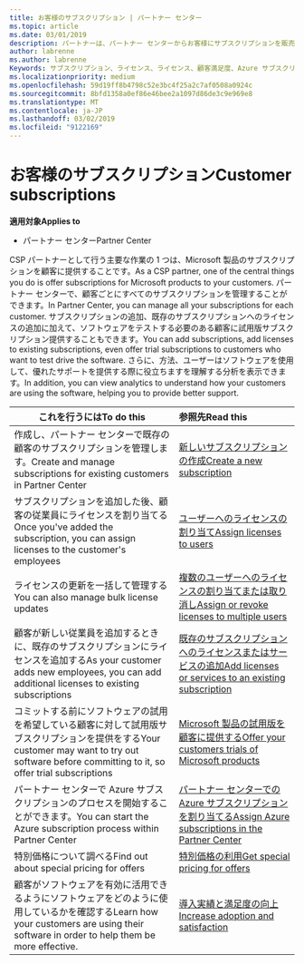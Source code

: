 ```yaml
---
title: お客様のサブスクリプション | パートナー センター
ms.topic: article
ms.date: 03/01/2019
description: パートナーは、パートナー センターからお客様にサブスクリプションを販売し、お客様を管理できます。
author: labrenne
ms.author: labrenne
Keywords: サブスクリプション、ライセンス、ライセンス、顧客満足度、Azure サブスクリプションを割り当てください。
ms.localizationpriority: medium
ms.openlocfilehash: 59d19ff8b4798c52e3bc4f25a2c7af0508a0924c
ms.sourcegitcommit: 8bfd1358a0ef86e46bee2a1097d86de3c9e969e8
ms.translationtype: MT
ms.contentlocale: ja-JP
ms.lasthandoff: 03/02/2019
ms.locfileid: "9122169"
---
```

# <a name="customer-subscriptions"></a><span data-ttu-id="bf2a9-104">お客様のサブスクリプション</span><span class="sxs-lookup"><span data-stu-id="bf2a9-104">Customer subscriptions</span></span>

**<span data-ttu-id="bf2a9-105">適用対象</span><span class="sxs-lookup"><span data-stu-id="bf2a9-105">Applies to</span></span>**

-  <span data-ttu-id="bf2a9-106">パートナー センター</span><span class="sxs-lookup"><span data-stu-id="bf2a9-106">Partner Center</span></span>

<span data-ttu-id="bf2a9-107">CSP パートナーとして行う主要な作業の 1 つは、Microsoft 製品のサブスクリプションを顧客に提供することです。</span><span class="sxs-lookup"><span data-stu-id="bf2a9-107">As a CSP partner, one of the central things you do is offer subscriptions for Microsoft products to your customers.</span></span> <span data-ttu-id="bf2a9-108">パートナー センターで、顧客ごとにすべてのサブスクリプションを管理することができます。</span><span class="sxs-lookup"><span data-stu-id="bf2a9-108">In Partner Center, you can manage all your subscriptions for each customer.</span></span> <span data-ttu-id="bf2a9-109">サブスクリプションの追加、既存のサブスクリプションへのライセンスの追加に加えて、ソフトウェアをテストする必要のある顧客に試用版サブスクリプション提供することもできます。</span><span class="sxs-lookup"><span data-stu-id="bf2a9-109">You can add subscriptions, add licenses to existing subscriptions, even offer trial subscriptions to customers who want to test drive the software.</span></span> <span data-ttu-id="bf2a9-110">さらに、方法、ユーザーはソフトウェアを使用して、優れたサポートを提供する際に役立ちますを理解する分析を表示できます。</span><span class="sxs-lookup"><span data-stu-id="bf2a9-110">In addition, you can view analytics to understand how your customers are using the software, helping you to provide better support.</span></span>

|**<span data-ttu-id="bf2a9-111">これを行うには</span><span class="sxs-lookup"><span data-stu-id="bf2a9-111">To do this</span></span>**   |**<span data-ttu-id="bf2a9-112">参照先</span><span class="sxs-lookup"><span data-stu-id="bf2a9-112">Read this</span></span>**   |
|----------------------|:----------------------|
|<span data-ttu-id="bf2a9-113">作成し、パートナー センターで既存の顧客のサブスクリプションを管理します。</span><span class="sxs-lookup"><span data-stu-id="bf2a9-113">Create and manage subscriptions for existing customers in Partner Center</span></span>|[<span data-ttu-id="bf2a9-114">新しいサブスクリプションの作成</span><span class="sxs-lookup"><span data-stu-id="bf2a9-114">Create a new subscription</span></span>](create-a-new-subscription.md)|
|<span data-ttu-id="bf2a9-115">サブスクリプションを追加した後、顧客の従業員にライセンスを割り当てる</span><span class="sxs-lookup"><span data-stu-id="bf2a9-115">Once you've added the subscription, you can assign licenses to the customer's employees</span></span>  |[<span data-ttu-id="bf2a9-116">ユーザーへのライセンスの割り当て</span><span class="sxs-lookup"><span data-stu-id="bf2a9-116">Assign licenses to users</span></span>](assign-licenses-to-users.md)|
|<span data-ttu-id="bf2a9-117">ライセンスの更新を一括して管理する</span><span class="sxs-lookup"><span data-stu-id="bf2a9-117">You can also manage bulk license updates</span></span>   |[<span data-ttu-id="bf2a9-118">複数のユーザーへのライセンスの割り当てまたは取り消し</span><span class="sxs-lookup"><span data-stu-id="bf2a9-118">Assign or revoke licenses to multiple users</span></span>](bulk-license-provisioning-for-multiple-users.md)|
|<span data-ttu-id="bf2a9-119">顧客が新しい従業員を追加するときに、既存のサブスクリプションにライセンスを追加する</span><span class="sxs-lookup"><span data-stu-id="bf2a9-119">As your customer adds new employees, you can add additional licenses to existing subscriptions</span></span>   |[<span data-ttu-id="bf2a9-120">既存のサブスクリプションへのライセンスまたはサービスの追加</span><span class="sxs-lookup"><span data-stu-id="bf2a9-120">Add licenses or services to an existing subscription</span></span>](add-licenses-or-services-to-an-existing-subscription.md)|
|<span data-ttu-id="bf2a9-121">コミットする前にソフトウェアの試用を希望している顧客に対して試用版サブスクリプションを提供をする</span><span class="sxs-lookup"><span data-stu-id="bf2a9-121">Your customer may want to try out software before committing to it, so offer trial subscriptions</span></span>    |[<span data-ttu-id="bf2a9-122">Microsoft 製品の試用版を顧客に提供する</span><span class="sxs-lookup"><span data-stu-id="bf2a9-122">Offer your customers trials of Microsoft products</span></span>](offer-your-customers-trials-of-microsoft-products.md)|
|<span data-ttu-id="bf2a9-123">パートナー センターで Azure サブスクリプションのプロセスを開始することができます。</span><span class="sxs-lookup"><span data-stu-id="bf2a9-123">You can start the Azure subscription process within Partner Center</span></span>   |[<span data-ttu-id="bf2a9-124">パートナー センターでの Azure サブスクリプションを割り当てる</span><span class="sxs-lookup"><span data-stu-id="bf2a9-124">Assign Azure subscriptions in the Partner Center</span></span>](assign-azure-subscriptions.md)|
|<span data-ttu-id="bf2a9-125">特別価格について調べる</span><span class="sxs-lookup"><span data-stu-id="bf2a9-125">Find out about special pricing for offers</span></span>   |[<span data-ttu-id="bf2a9-126">特別価格の利用</span><span class="sxs-lookup"><span data-stu-id="bf2a9-126">Get special pricing for offers</span></span>](get-special-pricing-for-offers.md)|
|<span data-ttu-id="bf2a9-127">顧客がソフトウェアを有効に活用できるようにソフトウェアをどのように使用しているかを確認する</span><span class="sxs-lookup"><span data-stu-id="bf2a9-127">Learn how your customers are using their software in order to help them be more effective.</span></span>   | [<span data-ttu-id="bf2a9-128">導入実績と満足度の向上</span><span class="sxs-lookup"><span data-stu-id="bf2a9-128">Increase adoption and satisfaction</span></span>](increasing-adoption-and-satisfaction.md)   | 

































 

 



